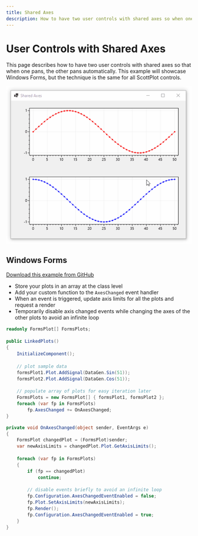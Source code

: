 ```yaml
---
title: Shared Axes
description: How to have two user controls with shared axes so when one pans, the other pans automatically
---
```


# User Controls with Shared Axes

This page describes how to have two user controls with shared axes so that when one pans, the other pans automatically. This example will showcase Windows Forms, but the technique is the same for all ScottPlot controls.

<div class="text-center">

![](shared.gif)

</div>

## Windows Forms

[Download this example from GitHub](https://github.com/ScottPlot/Website/tree/main/src/faq/shared-axes/src/)

* Store your plots in an array at the class level
* Add your custom function to the `AxesChanged` event handler
* When an event is triggered, update axis limits for all the plots and request a render
* Temporarily disable axis changed events while changing the axes of the other plots to avoid an infinite loop

```cs
readonly FormsPlot[] FormsPlots;

public LinkedPlots()
{
    InitializeComponent();

    // plot sample data
    formsPlot1.Plot.AddSignal(DataGen.Sin(51));
    formsPlot2.Plot.AddSignal(DataGen.Cos(51));

    // populate array of plots for easy iteration later
    FormsPlots = new FormsPlot[] { formsPlot1, formsPlot2 };
    foreach (var fp in FormsPlots)
        fp.AxesChanged += OnAxesChanged;
}
```

```cs
private void OnAxesChanged(object sender, EventArgs e)
{
    FormsPlot changedPlot = (FormsPlot)sender;
    var newAxisLimits = changedPlot.Plot.GetAxisLimits();

    foreach (var fp in FormsPlots)
    {
        if (fp == changedPlot)
            continue;

        // disable events briefly to avoid an infinite loop
        fp.Configuration.AxesChangedEventEnabled = false;
        fp.Plot.SetAxisLimits(newAxisLimits);
        fp.Render();
        fp.Configuration.AxesChangedEventEnabled = true;
    }
}
```